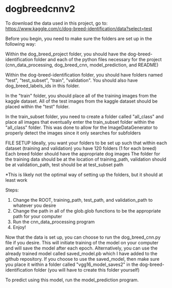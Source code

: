 # dogbreedcnnv2

To download the data used in this project, go to: https://www.kaggle.com/c/dog-breed-identification/data?select=test

Before you begin, you need to make sure the folders are set up in the following way:

Within the dog_breed_project folder, you should have the dog-breed-identification folder and each of the python files necessary for the project (cnn_data_processing, dog_breed_cnn, model_prediction, and README)

Within the dog-breed-identification folder, you should have folders named "test", "test_subset", "train", "validation". You should also have dog_breed_labels_ids in this folder. 

In the "train" folder, you should place all of the training images from the kaggle dataset. All of the test images from the kaggle dataset should be placed within the "test" folder. 

In the train_subset folder, you need to create a folder called "all_class" and place all images that eventually enter the train_subset folder within the "all_class" folder. This was done to allow for the ImageDataGenerator to properly detect the images since it only searches for subfolders

FILE SETUP
Ideally, you want your folders to be set up such that within each dataset (training and validation) you have 120 folders (1 for each breed)
Each breed folder should have the appropriate dog images
The folder for the training data should be at the location of training_path, validation should be at validation_path, test should be at test_subset path

*This is likely not the optimal way of setting up the folders, but it should at least work

Steps: 
1) Change the ROOT, training_path, test_path, and validation_path to whatever you desire
2) Change the path in all of the glob.glob functions to be the appropriate path for your computer
3) Run the cnn_data_processing program 
4) Enjoy!


Now that the data is set up, you can choose to run the dog_breed_cnn.py file if you desire. This will initiate training of the model on your computer and will save the model after each epoch. Alternatively, you can use the already trained model called saved_model.pb which I have added to the github repository.
If you choose to use the saved_model, then make sure you place it within a folder called "vgg16_model_saves2" in the dog-breed-identification folder (you will have to create this folder yourself)

To predict using this model, run the model_prediction program. 